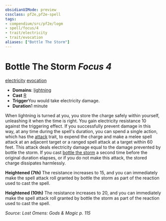 ```yaml
---
obsidianUIMode: preview
cssclass: pf2e,pf2e-spell
tags:
- compendium/src/pf2e/logm
- spell/focus/4
- trait/electricity
- trait/evocation
aliases: ["Bottle The Storm"]
---
```

# Bottle The Storm *Focus 4*   
[electricity](rules/traits/electricity.md)  [evocation](rules/traits/evocation.md)  

- **Domains**: [lightning](compendium/setting/domains.md#Lightning)
- **Cast** [R](rules/core-rulebook/chapter-9-playing-the-game.md#Actions "Reaction") 
- **Trigger**You would take electricity damage.
- **Duration**1 minute

When lightning is turned at you, you store the charge safely within yourself, unleashing it when the time is right. You gain electricity resistance 10 against the triggering effect. If you successfully prevent damage in this way, at any time during the spell's duration, you can spend a single action, which has the [attack](rules/traits/attack.md) trait, to expend the charge and make a melee spell attack at an adjacent target or a ranged spell attack at a target within 60 feet. This attack deals electricity damage equal to the damage prevented by bottle the storm. If you cast [bottle the storm](compendium/spells/bottle-the-storm-logm.md) a second time before the original duration elapses, or if you do not make this attack, the stored charge dissipates harmlessly.

**Heightened (7th)** The resistance increases to 15, and you can immediately make the spell attack roll granted by bottle the storm as part of the reaction used to cast the spell.

**Heightened (10th)** The resistance increases to 20, and you can immediately make the spell attack roll granted by bottle the storm as part of the reaction used to cast the spell.

*Source: Lost Omens: Gods & Magic p. 115*